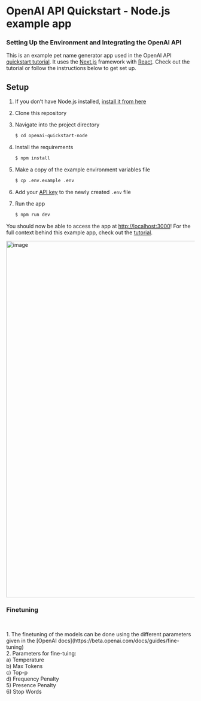 # OpenAI API Quickstart - Node.js example app

<h3> Setting Up the Environment and Integrating the OpenAI API </h3>

This is an example pet name generator app used in the OpenAI API [quickstart tutorial](https://beta.openai.com/docs/quickstart). It uses the [Next.js](https://nextjs.org/) framework with [React](https://reactjs.org/). Check out the tutorial or follow the instructions below to get set up.

## Setup

1. If you don’t have Node.js installed, [install it from here](https://nodejs.org/en/)

2. Clone this repository

3. Navigate into the project directory

   ```bash
   $ cd openai-quickstart-node
   ```

4. Install the requirements

   ```bash
   $ npm install
   ```

5. Make a copy of the example environment variables file

   ```bash
   $ cp .env.example .env
   ```

6. Add your [API key](https://beta.openai.com/account/api-keys) to the newly created `.env` file

7. Run the app

   ```bash
   $ npm run dev
   ```

You should now be able to access the app at [http://localhost:3000](http://localhost:3000)! For the full context behind this example app, check out the [tutorial](https://beta.openai.com/docs/quickstart).


<img width="952" alt="image" src="https://user-images.githubusercontent.com/56334497/196307675-5ef71077-d73c-48a0-af0c-b07767326310.png">

<h3> Finetuning </h3> <br>
<p> 1. The finetuning of the models can be done using the different parameters given in the [OpenAI docs](https://beta.openai.com/docs/guides/fine-tuning) <br>
2. Parameters for fine-tuing: <br>
a) Temperature <br> 
b) Max Tokens <br>
c) Top-p <br>
d) Frequency Penalty <br>
5) Presence Penalty <br>
6) Stop Words <br> </p> 
